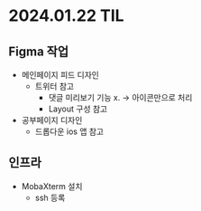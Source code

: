 # 2024.01.22 TIL

## Figma 작업
- 메인페이지 피드 디자인
    - 트위터 참고
        - 댓글 미리보기 기능 x. -> 아이콘만으로 처리
        - Layout 구성 참고
- 공부페이지 디자인
    - 드롭다운 ios 앱 참고

## 인프라
- MobaXterm 설치
    - ssh 등록

